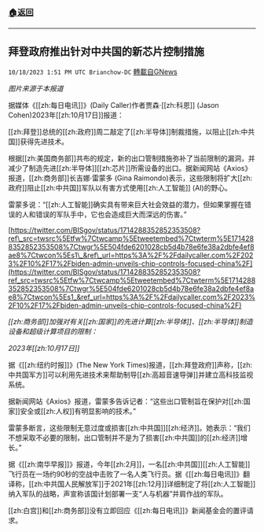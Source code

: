 ###  [:house:返回](README.md)
---


## 拜登政府推出针对中共国的新芯片控制措施
`10/18/2023 1:51 PM UTC Brianchow-DC` [轉載自GNews](https://gnews.org/articles/1850262)

*图片来源于本报道*

据媒体《[[zh:每日电讯]]》(Daily Caller)作者贾森·[[zh:科恩]] (Jason Cohen)2023年[[zh:10月17日]]报道：

[[zh:拜登]]总统的[[zh:政府]]周二敲定了[[zh:半导体]]制裁措施，以阻止[[zh:中共国]]获得先进技术。

根据[[zh:美国商务部]]共布的规定，新的出口管制措施弥补了当前限制的漏洞，并减少了制造先进[[zh:半导体]][[zh:芯片]]所需设备的出口。据新闻网站《Axios》报道，[[zh:商务部]]长吉娜·雷蒙多 (Gina Raimondo)表示，这些限制将扩大[[zh:政府]]阻止[[zh:中共国]]军队以有害方式使用[[zh:人工智能]] (AI)的野心。

雷蒙多说：“[[zh:人工智能]]确实具有带来巨大社会效益的潜力，但如果掌握在错误的人和错误的军队手中，它也会造成巨大而深远的伤害。”

[https://twitter.com/BISgov/status/1714288352852353508?ref\_src=twsrc%5Etfw%7Ctwcamp%5Etweetembed%7Ctwterm%5E1714288352852353508%7Ctwgr%5E504fde6201028cb5d4b78e6fe38a2dbfe4ef8ae8%7Ctwcon%5Es1\_&ref\_url=https%3A%2F%2Fdailycaller.com%2F2023%2F10%2F17%2Fbiden-admin-unveils-chip-controls-focused-china%2F](https://twitter.com/BISgov/status/1714288352852353508?ref_src=twsrc%5Etfw%7Ctwcamp%5Etweetembed%7Ctwterm%5E1714288352852353508%7Ctwgr%5E504fde6201028cb5d4b78e6fe38a2dbfe4ef8ae8%7Ctwcon%5Es1_&ref_url=https%3A%2F%2Fdailycaller.com%2F2023%2F10%2F17%2Fbiden-admin-unveils-chip-controls-focused-china%2F)

_[[zh:商务部]]加强对有关[[zh:国家]]的先进计算[[zh:半导体]]、[[zh:半导体]]制造设备和超级计算项目的限制：_

_2023年[[zh:10月17日]]_

据《[[zh:纽约时报]]》(The New York Times)报道，[[zh:拜登政府]]声称，[[zh:中共国军方]]可以利用先进技术来帮助制导[[zh:高超音速导弹]]并建立高科技监视系统。

据新闻网站《Axios》报道，雷蒙多告诉记者：“这些出口管制旨在保护对[[zh:国家]]安全或[[zh:人权]]有明显影响的技术。”

雷蒙多断言，这些限制无意过度或损害[[zh:中共国]][[zh:经济]]。她表示：“我们不想采取不必要的限制，出口管制并不是为了损害[[zh:中共国]]的[[zh:经济]]增长。”

据《[[zh:南华早报]]》报道，今年[[zh:2月]]，一名[[zh:中共国]][[zh:人工智能]]飞行员在一场约90秒的空战中击败了一名人类飞行员。据《[[zh:每日电讯]]》翻译称，[[zh:中共国人民解放军]]于2021年[[zh:12月]]详细制定了将[[zh:人工智能]]纳入军队的战略，声宣称该国计划部署一支“人与机器”并肩作战的军队。

[[zh:白宫]]和[[zh:商务部]]没有立即回应《[[zh:每日电讯]]》新闻基金会的置评请求。
